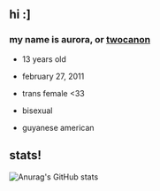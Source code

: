 ## hi :]

### my name is aurora, or [twocanon](https://youtube.com/@twocanons)
- 13 years old

- february 27, 2011

- trans female <33

- bisexual

- guyanese american

## stats!
![Anurag's GitHub stats](https://github-readme-stats.vercel.app/api?username=auroraaawhatttt&show_icons=true&theme=dark)
